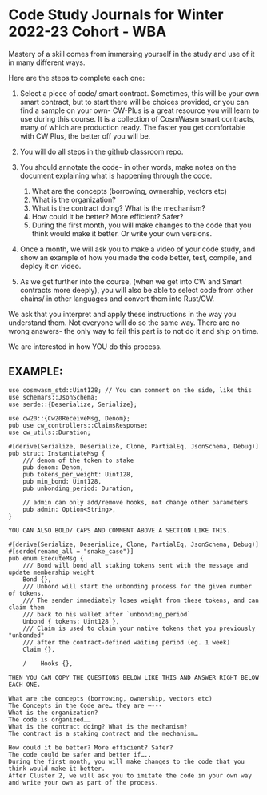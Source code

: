 # Code Study Journals for Winter 2022-23 Cohort - WBA

Mastery of a skill comes from immersing yourself in the study and use of it in many different ways.

Here are the steps to complete each one:

1. Select a piece of code/ smart contract. Sometimes, this will be your own smart contract, but to start there will be choices provided, or you can find a sample on your own- CW-Plus is a great resource you will learn to use during this course. It is a collection of CosmWasm smart contracts, many of which are production ready. The faster you get comfortable with CW Plus, the better off you will be.
2. You will do all steps in the github classroom repo.
3. You should annotate the code- in other words, make notes on the document explaining what is happening through the code.

   1. What are the concepts (borrowing, ownership, vectors etc)
   2. What is the organization?
   3. What is the contract doing? What is the mechanism?
   4. How could it be better? More efficient? Safer?
   5. During the first month, you will make changes to the code that you think would make it better. Or write your own versions.

4. Once a month, we will ask you to make a video of your code study, and show an example of how you made the code better, test, compile, and deploy it on video.
5. As we get further into the course, (when we get into CW and Smart contracts more deeply), you will also be able to select code from other chains/ in other languages and convert them into Rust/CW.

We ask that you interpret and apply these instructions in the way you understand them. Not everyone will do so the same way. There are no wrong answers- the only way to fail this part is to not do it and ship on time.

We are interested in how YOU do this process.

## EXAMPLE:

    use cosmwasm_std::Uint128; // You can comment on the side, like this
    use schemars::JsonSchema;
    use serde::{Deserialize, Serialize};

    use cw20::{Cw20ReceiveMsg, Denom};
    pub use cw_controllers::ClaimsResponse;
    use cw_utils::Duration;

    #[derive(Serialize, Deserialize, Clone, PartialEq, JsonSchema, Debug)]
    pub struct InstantiateMsg {
        /// denom of the token to stake
        pub denom: Denom,
        pub tokens_per_weight: Uint128,
        pub min_bond: Uint128,
        pub unbonding_period: Duration,

        // admin can only add/remove hooks, not change other parameters
        pub admin: Option<String>,
    }

    YOU CAN ALSO BOLD/ CAPS AND COMMENT ABOVE A SECTION LIKE THIS.

    #[derive(Serialize, Deserialize, Clone, PartialEq, JsonSchema, Debug)]
    #[serde(rename_all = "snake_case")]
    pub enum ExecuteMsg {
        /// Bond will bond all staking tokens sent with the message and update membership weight
        Bond {},
        /// Unbond will start the unbonding process for the given number of tokens.
        /// The sender immediately loses weight from these tokens, and can claim them
        /// back to his wallet after `unbonding_period`
        Unbond { tokens: Uint128 },
        /// Claim is used to claim your native tokens that you previously "unbonded"
        /// after the contract-defined waiting period (eg. 1 week)
        Claim {},

        /    Hooks {},

    THEN YOU CAN COPY THE QUESTIONS BELOW LIKE THIS AND ANSWER RIGHT BELOW EACH ONE.

    What are the concepts (borrowing, ownership, vectors etc)
    The Concepts in the Code are… they are —---
    What is the organization?
    The code is organized……
    What is the contract doing? What is the mechanism?
    The contract is a staking contract and the mechanism…

    How could it be better? More efficient? Safer?
    The code could be safer and better if…..
    During the first month, you will make changes to the code that you think would make it better.
    After Cluster 2, we will ask you to imitate the code in your own way and write your own as part of the process.
